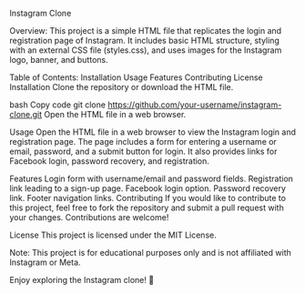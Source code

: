 Instagram Clone

Overview:
This project is a simple HTML file that replicates the login and registration page of Instagram. It includes basic HTML structure, styling with an external CSS file (styles.css), and uses images for the Instagram logo, banner, and buttons.

Table of Contents:
Installation
Usage
Features
Contributing
License
Installation
Clone the repository or download the HTML file.

bash
Copy code
git clone https://github.com/your-username/instagram-clone.git
Open the HTML file in a web browser.

Usage
Open the HTML file in a web browser to view the Instagram login and registration page. The page includes a form for entering a username or email, password, and a submit button for login. It also provides links for Facebook login, password recovery, and registration.

Features
Login form with username/email and password fields.
Registration link leading to a sign-up page.
Facebook login option.
Password recovery link.
Footer navigation links.
Contributing
If you would like to contribute to this project, feel free to fork the repository and submit a pull request with your changes. Contributions are welcome!

License
This project is licensed under the MIT License.

Note: This project is for educational purposes only and is not affiliated with Instagram or Meta.

Enjoy exploring the Instagram clone! 🚀
